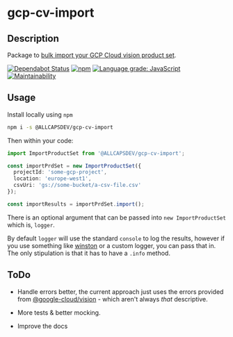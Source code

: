 # gcp-cv-import

## Description

Package to [bulk import your GCP Cloud vision product set](https://cloud.google.com/vision/product-search/docs/create-product-set#using_bulk_import_to_create_a_product_set_with_products).

[![Dependabot Status](https://api.dependabot.com/badges/status?host=github&repo=ALLCAPSDEV/gcp-cv-import)](https://dependabot.com) [![npm](https://img.shields.io/npm/dm/@allcapsdev/gcp-cv-import?style=plastic)](https://www.npmjs.com/package/@allcapsdev/gcp-cv-import) [![Language grade: JavaScript](https://img.shields.io/lgtm/grade/javascript/g/ALLCAPSDEV/gcp-cv-import.svg?logo=lgtm&logoWidth=18)](https://lgtm.com/projects/g/ALLCAPSDEV/gcp-cv-import/context:javascript) [![Maintainability](https://api.codeclimate.com/v1/badges/e344678c9b5207782ca4/maintainability)](https://codeclimate.com/github/ALLCAPSDEV/gcp-cv-import/maintainability)

## Usage

Install locally using `npm`

```bash
npm i -s @ALLCAPSDEV/gcp-cv-import
```

Then within your code:

```typescript
import ImportProductSet from '@ALLCAPSDEV/gcp-cv-import';

const importPrdSet = new ImportProductSet({
  projectId: 'some-gcp-project',
  location: 'europe-west1',
  csvUri: 'gs://some-bucket/a-csv-file.csv'
});

const importResults = importPrdSet.import();
```

There is an optional argument that can be passed into `new ImportProductSet` which is, `logger`.

By default `logger` will use the standard `console` to log the results, however if you use something like [winston](https://www.npmjs.com/package/winston) or a custom logger, you can pass that in. The only stipulation is that it has to have a `.info` method.

## ToDo

- Handle errors better, the current approach just uses the errors provided from [@google-cloud/vision](https://www.npmjs.com/package/@google-cloud/vision) - which aren't always _that_ descriptive.

- More tests & better mocking.

- Improve the docs
